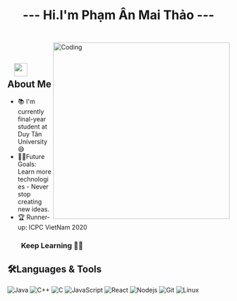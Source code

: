 # <p align="center"> --- Hi.I'm Phạm Ân Mai Thảo --- </p>
</br>
<img align="right" alt="Coding" width="400" src="https://media.giphy.com/media/Y4ak9Ki2GZCbJxAnJD/giphy.gif">
</br>

## &nbsp; &nbsp;<img src="https://media.giphy.com/media/WUlplcMpOCEmTGBtBW/giphy.gif" width="30"> **About Me**
- 📚 I'm currently final-year student at Duy Tân University 😅
- 💪🏼Future Goals: Learn more technologies - Never stop creating new ideas.
- 🏆 Runner-up: ICPC VietNam 2020

### &nbsp; &nbsp; &nbsp; &nbsp; **Keep Learning** 👨‍🎓️️

## 🛠Languages & Tools
![Java](http://img.shields.io/badge/-Java-5B4638?style=for-the-badge&logo=java&logoColor=ffffff)
![C++](https://img.shields.io/badge/-c++-8B9CC?style=for-the-badge&logo=c&logoColor=ffffff)
![C](http://img.shields.io/badge/-C-A8B9CC?style=for-the-badge&logo=c&logoColor=ffffff)
![JavaScript](https://img.shields.io/badge/-JavaScript-%23F7DF1C?style=for-the-badge&logo=javascript&logoColor=000000&labelColor=%23F7DF1C&color=%23FFCE5A)
![React](https://img.shields.io/badge/-React-61DAFB?style=for-the-badge&logo=react&logoColor=ffffff)
![Nodejs](https://img.shields.io/badge/-Nodejs-339933?style=for-the-badge&logo=Node.js&logoColor=ffffff)
![Git](https://img.shields.io/badge/git%20-%23F05032.svg?&style=for-the-badge&logo=git&logoColor=white)
![Linux](https://img.shields.io/badge/-linux-FCC624?style=for-the-badge&logo=linux&logoColor=black)
